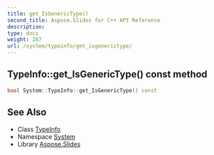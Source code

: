 ```yaml
---
title: get_IsGenericType()
second_title: Aspose.Slides for C++ API Reference
description: 
type: docs
weight: 287
url: /system/typeinfo/get_isgenerictype/
---
```

## TypeInfo::get_IsGenericType() const method




```cpp
bool System::TypeInfo::get_IsGenericType() const
```

## See Also

* Class [TypeInfo](../)
* Namespace [System](../../)
* Library [Aspose.Slides](../../../)